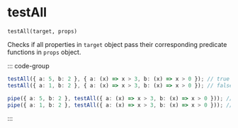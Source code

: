# testAll

`testAll(target, props)`

Checks if all properties in `target` object pass their corresponding predicate functions in `props` object.

::: code-group

```ts [data-first]
testAll({ a: 5, b: 2 }, { a: (x) => x > 3, b: (x) => x > 0 }); // true
testAll({ a: 1, b: 2 }, { a: (x) => x > 3, b: (x) => x > 0 }); // false
```

```ts [data-last]
pipe({ a: 5, b: 2 }, testAll({ a: (x) => x > 3, b: (x) => x > 0 })); // true
pipe({ a: 1, b: 2 }, testAll({ a: (x) => x > 3, b: (x) => x > 0 })); // false
```

:::

